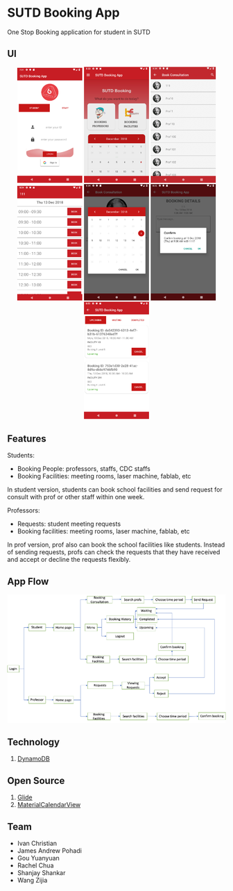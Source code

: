 # SUTD Booking App

One Stop Booking application for student in SUTD

## UI

<p align='center'>
  <img src='images/1.png' width=150px/>
  <img src='images/2.png' width=150px/>
  <img src='images/3.png' width=150px/>
  <img src='images/4.png' width=150px/>
  <img src='images/5.png' width=150px/>
  <img src='images/6.png' width=150px/>
  <img src='images/7.png' width=150px/>
</p>

## Features

Students:
- Booking People: professors, staffs, CDC staffs
- Booking Facilities:  meeting rooms, laser machine, fablab, etc

In student version, students can book school facilities and send request for consult with prof or other staff within one week. 


Professors:
- Requests: student meeting requests
- Booking facilities: meeting rooms, laser machine, fablab, etc

In prof version, prof also can book the school facilities like students. Instead of sending requests, profs can check the requests that they have received and accept or decline the requests flexibly.

## App Flow

<p align='center'>
  <img src='images/app_flow.png' width=600px/>
</p>

## Technology

1. [DynamoDB][1]

## Open Source
1. [Glide][2]
2. [MaterialCalendarView][3]

## Team
- Ivan Christian
- James Andrew Pohadi
- Gou Yuanyuan
- Rachel Chua
- Shanjay Shankar
- Wang Zijia

[1]: https://aws.amazon.com/dynamodb/
[2]: https://github.com/bumptech/glide
[3]: https://github.com/Applandeo/Material-Calendar-View
